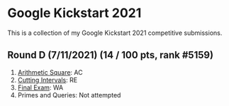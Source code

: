 # Google Kickstart 2021
This is a collection of my Google Kickstart 2021 competitive submissions.

## Round D (7/11/2021) (14 / 100 pts, rank #5159)

1. [Arithmetic Square](https://github.com/binjang/Google-Kickstart-2021/blob/main/2021D_1): AC
2. [Cutting Intervals](https://github.com/binjang/Google-Kickstart-2021/blob/main/2021D_2.java): RE
3. [Final Exam](https://github.com/binjang/Google-Kickstart-2021/blob/main/2021D_3.java): WA
4. Primes and Queries: Not attempted
